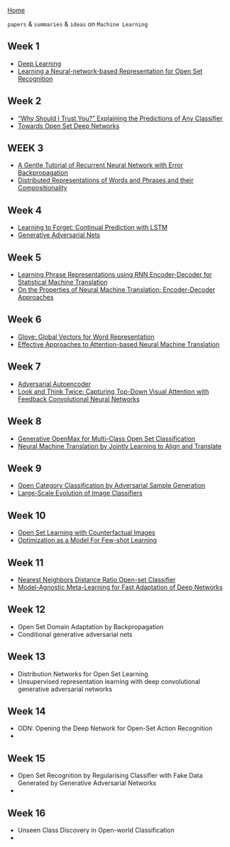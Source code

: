 
[Home](https://clojia.github.io/)

`papers` & `summaries` & `ideas` on `Machine Learning`

## Week 1
- [Deep Learning](https://clojia.github.io/independent-research/2018-08-IR-DL)
- [Learning a Neural-network-based Representation for Open Set Recognition](https://clojia.github.io/independent-research/2018-08-IR-Open-Set-Recognition)

## Week 2
- [“Why Should I Trust You?” Explaining the Predictions of Any Classifier](https://clojia.github.io/independent-research/2018-08-IR-LIME)
- [Towards Open Set Deep Networks](https://clojia.github.io/independent-research/2018-08-IR-Open-Max)

## WEEK 3
- [A Gentle Tutorial of Recurrent Neural Network with Error Backpropagation](https://clojia.github.io/independent-research/2018-08-IR-RNN-BP)
- [Distributed Representations of Words and Phrases
and their Compositionality](https://clojia.github.io/independent-research/2018-08-IR-Dist-Rep)

## Week 4
- [Learning to Forget: Continual Prediction with LSTM](https://clojia.github.io/independent-research/2018-09-IR-LSTM)
- [Generative Adversarial Nets](https://clojia.github.io/independent-research/2018-09-IR-GANs)

## Week 5
- [Learning Phrase Representations using RNN Encoder-Decoder for Statistical Machine Translation](https://clojia.github.io/independent-research/2018-09-IR-RNN-EnDecoder)
- [On the Properties of Neural Machine Translation: Encoder-Decoder Approaches](https://clojia.github.io/independent-research/2018-09-IR-grConv)


## Week 6
- [Glove: Global Vectors for Word Representation](https://clojia.github.io/independent-research/2018-09-IR-GloVe)
- [Effective Approaches to Attention-based Neural Machine Translation](https://clojia.github.io/independent-research/2018-09-IR-MT-Attention)

## Week 7
- [Adversarial Autoencoder](https://clojia.github.io/independent-research/2018-10-IR-Adversarial-Autoencoder)
- [Look and Think Twice: Capturing Top-Down Visual Attention with Feedback Convolutional Neural Networks](https://clojia.github.io/independent-research/2018-10-IR-Look-and-Think-Twice)

## Week 8
- [Generative OpenMax for Multi-Class Open Set Classification](https://clojia.github.io/independent-research/2018-10-IR-G-OpenMax)
- [Neural Machine Translation by Jointly Learning to Align and Translate](https://clojia.github.io/independent-research/2018-10-IR-Neural-Machine-Translation)

## Week 9
- [Open Category Classification by Adversarial Sample Generation](https://clojia.github.io/independent-research/2018-10-IR-Open-Set-by-Adversarial-Sample-Generation)
- [Large-Scale Evolution of Image Classifiers](https://clojia.github.io/independent-research/2018-10-IR-Large-Scale-Evolution)

## Week 10
- [Open Set Learning with Counterfactual Images](https://clojia.github.io/independent-research/2018-10-IR-Open-Set-Learning-with-Counterfactual-Images)
- [Optimization as a Model For Few-shot Learning](https://clojia.github.io/independent-research/2018-10-IR-Few-Shot-Learning-Optimization)

## Week 11
- [Nearest Neighbors Distance Ratio Open-set Classifier](https://clojia.github.io/independent-research/2018-10-IR-NNDR)
- [Model-Agnostic Meta-Learning for Fast Adaptation of Deep Networks](https://clojia.github.io/independent-research/2018-10-IR-Model-Agnostic-Meta-Learning)

## Week 12
- Open Set Domain Adaptation by Backpropagation
- Conditional generative adversarial nets

## Week 13
- Distribution Networks for Open Set Learning
- Unsupervised representation learning with deep convolutional generative
adversarial networks

## Week 14
- ODN: Opening the Deep Network for Open-Set Action Recognition
- 

## Week 15
- Open Set Recognition by Regularising Classifier with Fake Data Generated
by Generative Adversarial Networks
- 

## Week 16
- Unseen Class Discovery in Open-world Classification
- 

